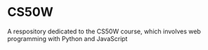 # CS50W
A respository dedicated to the CS50W course, which involves web programming with Python and JavaScript
